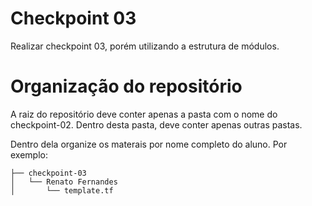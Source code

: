 # Checkpoint 03

Realizar checkpoint 03, porém utilizando a estrutura de módulos.
  
  
# Organização do repositório

A raiz do repositório deve conter apenas a pasta com o nome do checkpoint-02. Dentro desta pasta, deve conter apenas outras pastas.

Dentro dela organize os materais por nome completo do aluno. Por exemplo:

```
├── checkpoint-03
│   └── Renato Fernandes
│       └── template.tf
``` 
